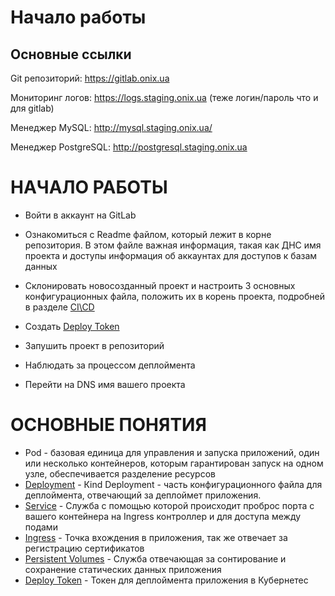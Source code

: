 # Начало работы

## Основные ссылки

Git репозиторий: https://gitlab.onix.ua

Мониторинг логов: https://logs.staging.onix.ua (теже логин/пароль что и для gitlab)

Менеджер MySQL: http://mysql.staging.onix.ua/

Менеджер PostgreSQL: http://postgresql.staging.onix.ua

# НАЧАЛО РАБОТЫ

-  Войти в аккаунт на GitLab

- Ознакомиться с Readme файлом, который лежит в корне репозитория. В этом файле важная информация, такая как ДНС имя проекта и доступы информация об аккаунтах для доступов к базам данных

- Склонировать новосозданный проект и настроить 3 основных конфигурационных файла, положить их в корень проекта, подробней в разделе [CI\CD](CI-CD.MD)

- Создать [Deploy Token](PULL_SECRET.MD)

- Запушить проект в репозиторий

- Наблюдать за процессом деплоймента

- Перейти на DNS имя вашего проекта


# ОСНОВНЫЕ ПОНЯТИЯ

- Pod - базовая единица для управления и запуска приложений, один или несколько контейнеров, которым гарантирован запуск на одном узле, обеспечивается разделение ресурсов
- [Deployment](KIND_DEPLOYMENT.MD) - Кind Deployment - часть конфигурационного файла для деплоймента, отвечающий за деплоймет приложения.
- [Service](KIND_SERVICES.MD) - Служба с помощью которой происходит проброс порта с вашего контейнера на Ingress контроллер и для доступа между подами
- [Ingress](KIND_INGRESS.MD) - Точка вхождения в приложения, так же отвечает за регистрацию сертификатов
- [Persistent Volumes](PERSISTENTVOLUMES.MD) - Служба отвечающая за сонтирование и сохранение статических данных приложения
- [Deploy Token](PULL_SECRET.MD) - Токен для деплоймента приложения в Кубернетес
